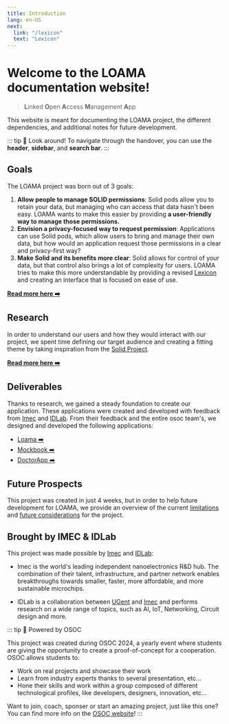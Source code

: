 ```yaml
---
title: Introduction
lang: en-US
next:
  link: "/lexicon"
  text: "Lexicon"
---
```


# Welcome to the LOAMA documentation website!

> **L**inked **O**pen **A**ccess **M**anagement **A**pp

This website is meant for documenting the LOAMA project, the different dependencies, and additional notes for future development.

::: tip :mag_right: Look around! 
To navigate through the handover, you can use the **header**, **sidebar**, and **search bar**.
:::

## Goals

The LOAMA project was born out of 3 goals:
1. **Allow people to manage SOLID permissions**: Solid pods allow you to retain your data, but managing who can access that data hasn't been easy. LOAMA wants to make this easier by providing **a user-friendly way to manage those permissions.**
2. **Envision a privacy-focused way to request permission**: Applications can use Solid pods, which allow users to bring and manage their own data, but how would an application request those permissions in a clear and privacy-first way?
3. **Make Solid and its benefits more clear**: Solid allows for control of your data, but that control also brings a lot of complexity for users. LOAMA tries to make this more understandable by providing a revised [Lexicon](/lexicon) and creating an interface that is focused on ease of use.

[**Read more here :arrow_right:**](/project/goal.md)

## Research

In order to understand our users and how they would interact with our project, we spent time defining our target audience and creating a fitting theme by taking inspiration from the [Solid Project](https://solidproject.org).

[**Read more here :arrow_right:**](/project/audience.md)

## Deliverables

Thanks to research, we gained a steady foundation to create our application. These applications were created and developed with feedback from [Imec](https://www.imec-int.com/) and [IDLab](https://www.ugent.be/ea/idlab/en). From their feedback and the entire osoc team's, we designed and developed the following applications:
- [Loama :arrow_right:](/loama/index.md)
- [Mockbook :arrow_right:](/toco/mockbook/index.md)
- [DoctorApp :arrow_right:](/toco/doctorapp/index.md) 

## Future Prospects

This project was created in just 4 weeks, but in order to help future development for LOAMA, we provide an overview of the current [limitations](/loama/limitations.md) and [future considerations](/loama/feedback.md) for the project.

## Brought by IMEC & IDLab

This project was made possible by [Imec](https://www.imec-int.com/) and [IDLab](https://www.ugent.be/ea/idlab/en):

- Imec is the world's leading independent nanoelectronics R&D hub. The combination of their talent, infrastructure, and partner network enables breakthroughs towards smaller, faster, more affordable, and more sustainable microchips.

- IDLab is a collaboration between [UGent](https://www.ugent.be/) and [Imec](https://www.imec-int.com/) and performs research on a wide range of topics, such as AI, IoT, Networking, Circuit design and more.

::: tip :rocket: Powered by OSOC

This project was created during OSOC 2024, a yearly event where students are giving the opportunity to create a proof-of-concept for a cooperation. OSOC allows students to:
- Work on real projects and showcase their work
- Learn from industry experts thanks to several presentation, etc...
- Hone their skills and work within a group composed of different technological profiles, like developers, designers, innovation, etc...

Want to join, coach, sponser or start an amazing project, just like this one? You can find more info on the [OSOC website](https://osoc.be/)!
:::


